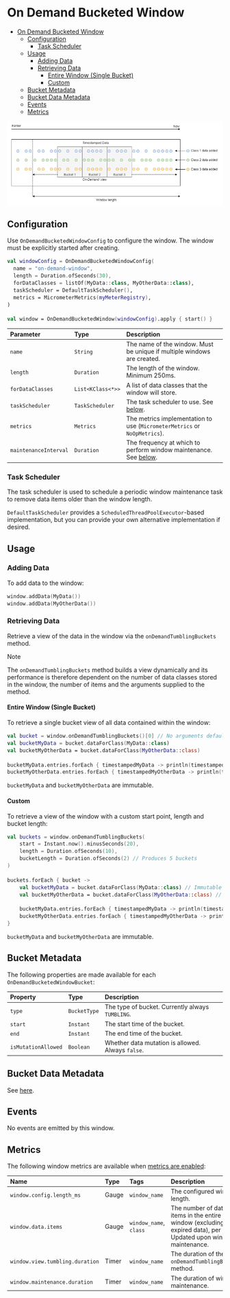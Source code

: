 # On Demand Bucketed Window
<!-- TOC -->
* [On Demand Bucketed Window](#on-demand-bucketed-window)
  * [Configuration](#configuration)
    * [Task Scheduler](#task-scheduler)
  * [Usage](#usage)
    * [Adding Data](#adding-data)
    * [Retrieving Data](#retrieving-data)
      * [Entire Window (Single Bucket)](#entire-window-single-bucket)
      * [Custom](#custom)
  * [Bucket Metadata](#bucket-metadata)
  * [Bucket Data Metadata](#bucket-data-metadata)
  * [Events](#events)
  * [Metrics](#metrics)
<!-- TOC -->

![](diagrams/on-demand-how-it-works.png)

## Configuration
Use `OnDemandBucketedWindowConfig` to configure the window. The window must be explicitly started after creating.

```kotlin
val windowConfig = OnDemandBucketedWindowConfig(
  name = "on-demand-window",
  length = Duration.ofSeconds(30),
  forDataClasses = listOf(MyData::class, MyOtherData::class),
  taskScheduler = DefaultTaskScheduler(),
  metrics = MicrometerMetrics(myMeterRegistry),
)

val window = OnDemandBucketedWindow(windowConfig).apply { start() }
```

| Parameter             | Type              | Description                                                                         |
|:----------------------|:------------------|:------------------------------------------------------------------------------------|
| `name`                | `String`          | The name of the window. Must be unique if multiple windows are created.             |
| `length`              | `Duration`        | The length of the window. Minimum 250ms.                                            |
| `forDataClasses`      | `List<KClass<*>>` | A list of data classes that the window will store.                                  |
| `taskScheduler`       | `TaskScheduler`   | The task scheduler to use. See [below](#task-scheduler).                            |
| `metrics`             | `Metrics`         | The metrics implementation to use (`MicrometerMetrics` or `NoOpMetrics`).           |
| `maintenanceInterval` | `Duration`        | The frequency at which to perform window maintenance. See [below](#task-scheduler). |

### Task Scheduler
The task scheduler is used to schedule a periodic window maintenance task to remove data items older than the window
length.

`DefaultTaskScheduler` provides a `ScheduledThreadPoolExecutor`-based implementation, but you can provide your own
alternative implementation if desired.

## Usage
### Adding Data
To add data to the window:

```kotlin
window.addData(MyData())
window.addData(MyOtherData())
```

### Retrieving Data
Retrieve a view of the data in the window via the `onDemandTumblingBuckets` method.

> [!NOTE]
> The `onDemandTumblingBuckets` method builds a view dynamically and its performance is therefore dependent on the
> number of data classes stored in the window, the number of items and the arguments supplied to the method.

#### Entire Window (Single Bucket)
To retrieve a single bucket view of all data contained within the window:

```kotlin
val bucket = window.onDemandTumblingBuckets()[0] // No arguments defaults to the entire window and single bucket
val bucketMyData = bucket.dataForClass(MyData::class)
val bucketMyOtherData = bucket.dataForClass(MyOtherData::class)

bucketMyData.entries.forEach { timestampedMyData -> println(timestampedMyData) }
bucketMyOtherData.entries.forEach { timestampedMyOtherData -> println(timestampedMyOtherData) }
```

`bucketMyData` and `bucketMyOtherData` are immutable.

#### Custom
To retrieve a view of the window with a custom start point, length and bucket length:

```kotlin
val buckets = window.onDemandTumblingBuckets(
    start = Instant.now().minusSeconds(20),
    length = Duration.ofSeconds(10),
    bucketLength = Duration.ofSeconds(2) // Produces 5 buckets
)

buckets.forEach { bucket ->
    val bucketMyData = bucket.dataForClass(MyData::class) // Immutable
    val bucketMyOtherData = bucket.dataForClass(MyOtherData::class) // Immutable

    bucketMyData.entries.forEach { timestampedMyData -> println(timestampedMyData) }
    bucketMyOtherData.entries.forEach { timestampedMyOtherData -> println(timestampedMyOtherData) }
}
```

`bucketMyData` and `bucketMyOtherData` are immutable.

## Bucket Metadata
The following properties are made available for each `OnDemandBucketedWindowBucket`:

| Property            | Type         | Description                                       |
|:--------------------|:-------------|:--------------------------------------------------|
| `type`              | `BucketType` | The type of bucket. Currently always `TUMBLING`.  |
| `start`             | `Instant`    | The start time of the bucket.                     |
| `end`               | `Instant`    | The end time of the bucket.                       |
| `isMutationAllowed` | `Boolean`    | Whether data mutation is allowed. Always `false`. |


## Bucket Data Metadata
See [here](fixed-tumbling-bucketed-window.md#bucket-data-metadata).

## Events
No events are emitted by this window.

## Metrics
The following window metrics are available when [metrics are enabled](#configuration):

| Name                            | Type  | Tags                   | Description                                                                                                         |
|:--------------------------------|:------|:-----------------------|:--------------------------------------------------------------------------------------------------------------------|
| `window.config.length_ms`       | Gauge | `window_name`          | The configured window length.                                                                                       |
| `window.data.items`             | Gauge | `window_name`, `class` | The number of data items in the entire window (excluding expired data), per class. Updated upon window maintenance. |
| `window.view.tumbling.duration` | Timer | `window_name`          | The duration of the `onDemandTumblingBuckets` method.                                                               |
| `window.maintenance.duration`   | Timer | `window_name`          | The duration of window maintenance.                                                                                 |

